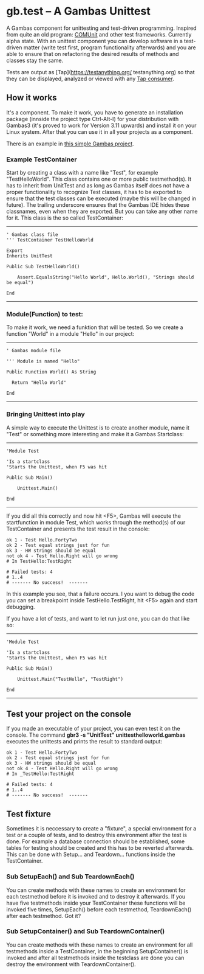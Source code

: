 # gb.test – A Gambas Unittest

A Gambas component for unittesting and test-driven programming. Inspired from quite an old program: [COMUnit](http://comunit.sourceforge.net) and other test frameworks. Currently alpha state. With an unittest component you can develop software in a test-driven matter (write test first, program functionality afterwards) and you are able to ensure that on refactoring the desired results of methods and classes stay the same.

Tests are output as [Tap](https://testanything.org/ testanything.org) so that they can be displayed, analyzed or viewed with any [Tap consumer](https://testanything.org/consumers.html).

## How it works

It's a component. To make it work, you have to generate an installation package (innside the project type Ctrl-Alt-I) for your distribution with Gambas3 (it's proved to work for Version 3.11 upwards) and install it on your Linux system. After that you can use it in all your projects as a component.

There is an example in [this simple Gambas project](unittesthelloworld-0.0.1.tar.gz).

### Example TestContainer

Start by creating a class with a name like "Test", for example "TestHelloWorld". This class contains one or more public testmethod(s). It has to inherit from UnitTest and as long as Gambas itself does not have a proper functionality to recognize Test classes, it has to be exported to ensure that the test classes can be executed (maybe this will be changed in future). The trailing underscore ensures that the Gambas IDE hides these classnames, even when they are exported. But you can take any other name for it. This class is the so called TestContainer:

----
    ' Gambas class file
    ''' TestContainer TestHelloWorld

    Export
    Inherits UnitTest

    Public Sub TestHelloWorld()

        Assert.EqualsString("Hello World", Hello.World(), "Strings should be equal")

    End
----

### Module(Function) to test:

To make it work, we need a funktion that will be tested. So we create a function "World" in a module "Hello" in our project:

----

    ' Gambas module file

    ''' Module is named "Hello"

    Public Function World() As String

      Return "Hello World"

    End

----

###  Bringing Unittest into play

A simple way to execute the Unittest is to create another module, name it "Test" or something more interesting and make it a Gambas Startclass:

----

    'Module Test

    'Is a startclass
    'Starts the Unittest, when F5 was hit

    Public Sub Main()

        Unittest.Main()

    End

----

If you did all this correctly and now hit &lt;F5&gt;, Gambas will execute the startfunction in module Test, which works through the method(s) of our TestContainer and presents the test result in the console:

    ok 1 - Test Hello.FortyTwo
    ok 2 - Test equal strings just for fun
    ok 3 - HW strings should be equal
    not ok 4 - Test Hello.Right will go wrong
    # In TestHello:TestRight
    
    # Failed tests: 4
    # 1..4
    # ------- No success!  -------

In this example you see, that a failure occurs. I you want to debug the code you can set a breakpoint inside TestHello.TestRight, hit &lt;F5&gt; again and start debugging.

If you have a lot of tests, and want to let run just one, you can do that like so:

----

    'Module Test

    'Is a startclass
    'Starts the Unittest, when F5 was hit

    Public Sub Main()

        Unittest.Main("TestHello", "TestRight")

    End

----

## Test your project on the console

If you made an executable of your project, you can even test it on the console. The command **gbr3 -s "UnitTest" unittesthelloworld.gambas** executes the unittests and prints the result to standard output:

    ok 1 - Test Hello.FortyTwo
    ok 2 - Test equal strings just for fun
    ok 3 - HW strings should be equal
    not ok 4 - Test Hello.Right will go wrong
    # In _TestHello:TestRight
    
    # Failed tests: 4
    # 1..4
    # ------- No success!  -------


## Test fixture

Sometimes it is neccessary to create a "fixture", a special environment for a test or a couple of tests, and to destroy this environment after the test is done. For example a database connection should be established, some tables for testing should be created and this has to be reverted afterwards. This can be done with Setup... and Teardown... functions inside the TestContainer.

### Sub SetupEach() and Sub TeardownEach()

You can create methods with these names to create an environment for each testmethod before it is invoked and to destroy it afterwards. If you have five testmethods inside your TestContainer these functions will be invoked five times, SetupEach() before each testmethod, TeardownEach() after each testmethod. Got it?

### Sub SetupContainer() and Sub TeardownContainer()

You can create methods with these names to create an environment for all testmethods inside a TestContainer, in the beginning SetupContainer() is invoked and after all testmethods inside the testclass are done you can destroy the environment with TeardownContainer().